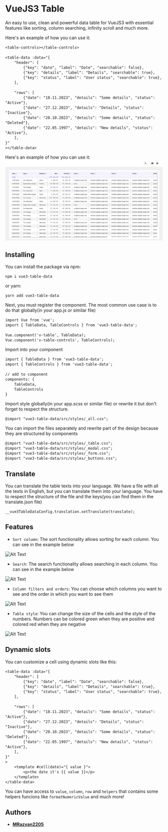 # VueJS3 Table

An easy to use, clean and powerful data table for VueJS3 with essential features like sorting, column searching, infinity scroll and much more.

Here's an example of how you can use it:
```
<table-controls></table-controls>

<table-data :data="{
    "header": [
        {"key": "date", "label": "Date", "searchable": false},
        {"key": "details", "label": "Details", "searchable": true},
        {"key": "status", "label": "User status", "searchable": true},
    ],
    
    "rows": [
        {"date": "10.11.2023", "details": "Some details", "status": "Active"},
        {"date": "27.12.2023", "details": "Details", "status": "Inactive"},
        {"date": "20.10.2023", "details": "Some details", "status": "Deleted"},
        {"date": "22.05.1997", "details": "New details", "status": "Active"},
    ],
}"
></table-data>
```

Here's an example of how you can use it:
![Advanced Screenshot](./README/images/table.png)

## Installing
You can install the package via npm:

```
npm i vue3-table-data
```

or yarn:
```
yarn add vue3-table-data
```

Next, you must register the component. The most common use case is to do that globally(in your app.js or similar file)
```
import Vue from 'vue';
import { TableData, TableControls } from 'vue3-table-data';

Vue.component('v-table', TableData);
Vue.component('v-table-controls', TableControls);
```

Import into your component
```
import { TableData } from 'vue3-table-data';
import { TableControls } from 'vue3-table-data';

// add to component
components: {
    TableData,
    TableControls
}
```

Import style globally(in your app.scss or similar file) or rewrite it but don't forget to respect the structure.
```
@import "vue3-table-data/src/styles/_all.css";
```

You can import the files separately and rewrite part of the design because they are structured by components
```
@import "vue3-table-data/src/styles/_table.css";
@import "vue3-table-data/src/styles/_modal.css";
@import "vue3-table-data/src/styles/_form.css";
@import "vue3-table-data/src/styles/_buttons.css";
```

## Translate
You can translate the table texts into your language. We have a file with all the texts in English, but you can translate them into your language. 
You have to respect the structure of the file and the keys(you can find them in the translate.json file)
```
__vue3TableDataConfig.translation.setTranslate(translate);
```

## Features
- `Sort column`: The sort functionality allows sorting for each column. You can see in the example below

![Alt Text](https://media.giphy.com/media/v1.Y2lkPTc5MGI3NjExNW1tcTdhZm1rdTI2NTZ3MnhkZjkyanVncDJiOGdlMWl4bnl5MGxhNiZlcD12MV9pbnRlcm5hbF9naWZfYnlfaWQmY3Q9Zw/uj5vHhqakJavxQc8A4/giphy.gif)

- `Search`: The search functionality allows searching in each column. You can see in the example below

![Alt Text](https://media.giphy.com/media/v1.Y2lkPTc5MGI3NjExbnpzYW55M2M0M3Z3bGd0ZjZsOGE5ZWRrOGdscjJvMm14dGs2Y2N4NyZlcD12MV9pbnRlcm5hbF9naWZfYnlfaWQmY3Q9Zw/ODjebMuRUM4Rf1ZT7s/giphy.gif)

- `Column filters and orders`: You can choose which columns you want to see and the order in which you want to see them

![Alt Text](https://media.giphy.com/media/v1.Y2lkPTc5MGI3NjExYW02Z2F5anpudWEzczQyMDN5ejdzbjVlNGNkMzBxb3J5bmVvMWk5YiZlcD12MV9pbnRlcm5hbF9naWZfYnlfaWQmY3Q9Zw/uDAjZvH6eUZiIuHPht/giphy.gif)

- `Table style`: You can change the size of the cells and the style of the numbers. Numbers can be colored green when they are positive and colored red when they are negative

![Alt Text](https://media.giphy.com/media/v1.Y2lkPTc5MGI3NjExbzh4eXl2MzZsejU0dWJraGY0MnV5cHhucDVlZW0zam41Y2hqMHhjMSZlcD12MV9pbnRlcm5hbF9naWZfYnlfaWQmY3Q9Zw/yZjKNX4YEDSiYpIhUD/giphy.gif)

## Dynamic slots
You can customize a cell using dynamic slots like this:
```
<table-data :data="{
    "header": [
        {"key": "date", "label": "Date", "searchable": false},
        {"key": "details", "label": "Details", "searchable": true},
        {"key": "status", "label": "User status", "searchable": true},
    ],
    
    "rows": [
        {"date": "10.11.2023", "details": "Some details", "status": "Active"},
        {"date": "27.12.2023", "details": "Details", "status": "Inactive"},
        {"date": "20.10.2023", "details": "Some details", "status": "Deleted"},
        {"date": "22.05.1997", "details": "New details", "status": "Active"},
    ],
}"
>
    <template #cell(date)="{ value }">
        <p>the date it's {{ value }}</p>
    </template>
</table-data>
```
You can have access to `value`, `column`, `row` and `helpers` that contains some helpers funcions like `formatNumericValue` and much more!
## Authors
- **[MRazvan2205](https://github.com/MRazvan2205)**